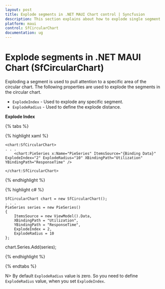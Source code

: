 ```yaml
---
layout: post
title: Explode segments in .NET MAUI Chart control | Syncfusion
description: This section explains about how to explode single segment or all segments in Syncfusion .NET MAUI Chart (SfCircularChart) control.
platform: maui
control: SfCircularChart
documentation: ug
---
```


# Explode segments in .NET MAUI Chart (SfCircularChart)

Exploding a segment is used to pull attention to a specific area of the circular chart. The following properties are used to explode the segments in the circular chart.

* `ExplodeIndex` - Used to explode any specific segment.
* `ExplodeRadius` - Used to define the explode distance.

**Explode Index**

{% tabs %}

{% highlight xaml %}

    <chart:SfCircularChart>
    . . .
        <chart:PieSeries x:Name="PieSeries" ItemsSource="{Binding Data}" ExplodeIndex="2" ExplodeRadius="10" XBindingPath="Utilization" YBindingPath="ResponseTime" />

    </chart:SfCircularChart>

{% endhighlight %}

{% highlight c# %}

    SfCircularChart chart = new SfCircularChart();
    . . .
    PieSeries series = new PieSeries()
    {
        ItemsSource = new ViewModel().Data,
        XBindingPath = "Utilization",
        YBindingPath = "ResponseTime",
        ExplodeIndex = 2,
        ExplodeRadius = 10
    };

chart.Series.Add(series);

{% endhighlight %}

{% endtabs %}

N> By default `ExplodeRadius` value is zero. So you need to define `ExplodeRadius` value, when you set `ExplodeIndex`.

